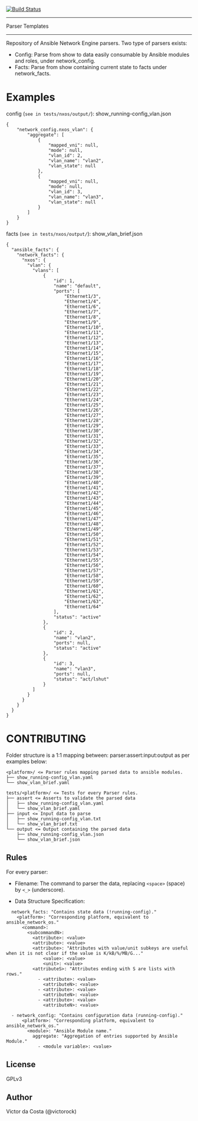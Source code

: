 [![Build Status](https://travis-ci.com/network-automation/parser_templates.svg?branch=master)](https://travis-ci.com/network-automation/parser_templates)

*****************
Parser Templates
*****************

Repository of Ansible Network Engine parsers.
Two type of parsers exists:
- Config: Parse from show <configuration> to data easily consumable by Ansible modules and roles, under network_config.
- Facts: Parse from show <command> containing current state to facts under network_facts.

Examples
=========

config (`see in tests/nxos/output/`): show_running-config_vlan.json
```
{
    "network_config.nxos_vlan": {
        "aggregate": [
            {
                "mapped_vni": null,
                "mode": null,
                "vlan_id": 2,
                "vlan_name": "vlan2",
                "vlan_state": null
            },
            {
                "mapped_vni": null,
                "mode": null,
                "vlan_id": 3,
                "vlan_name": "vlan3",
                "vlan_state": null
            }
        ]
    }
}
```

facts (`see in tests/nxos/output/`): show_vlan_brief.json
```
{
  "ansible_facts": {
    "network_facts": {
      "nxos": {
        "vlan": {
          "vlans": [
              {
                  "id": 1,
                  "name": "default",
                  "ports": [
                      "Ethernet1/3",
                      "Ethernet1/4",
                      "Ethernet1/6",
                      "Ethernet1/7",
                      "Ethernet1/8",
                      "Ethernet1/9",
                      "Ethernet1/10",
                      "Ethernet1/11",
                      "Ethernet1/12",
                      "Ethernet1/13",
                      "Ethernet1/14",
                      "Ethernet1/15",
                      "Ethernet1/16",
                      "Ethernet1/17",
                      "Ethernet1/18",
                      "Ethernet1/19",
                      "Ethernet1/20",
                      "Ethernet1/21",
                      "Ethernet1/22",
                      "Ethernet1/23",
                      "Ethernet1/24",
                      "Ethernet1/25",
                      "Ethernet1/26",
                      "Ethernet1/27",
                      "Ethernet1/28",
                      "Ethernet1/29",
                      "Ethernet1/30",
                      "Ethernet1/31",
                      "Ethernet1/32",
                      "Ethernet1/33",
                      "Ethernet1/34",
                      "Ethernet1/35",
                      "Ethernet1/36",
                      "Ethernet1/37",
                      "Ethernet1/38",
                      "Ethernet1/39",
                      "Ethernet1/40",
                      "Ethernet1/41",
                      "Ethernet1/42",
                      "Ethernet1/43",
                      "Ethernet1/44",
                      "Ethernet1/45",
                      "Ethernet1/46",
                      "Ethernet1/47",
                      "Ethernet1/48",
                      "Ethernet1/49",
                      "Ethernet1/50",
                      "Ethernet1/51",
                      "Ethernet1/52",
                      "Ethernet1/53",
                      "Ethernet1/54",
                      "Ethernet1/55",
                      "Ethernet1/56",
                      "Ethernet1/57",
                      "Ethernet1/58",
                      "Ethernet1/59",
                      "Ethernet1/60",
                      "Ethernet1/61",
                      "Ethernet1/62",
                      "Ethernet1/63",
                      "Ethernet1/64"
                  ],
                  "status": "active"
              },
              {
                  "id": 2,
                  "name": "vlan2",
                  "ports": null,
                  "status": "active"
              },
              {
                  "id": 3,
                  "name": "vlan3",
                  "ports": null,
                  "status": "act/lshut"
              }
          ]
        }
      }
    }
  }
}
```

CONTRIBUTING
=========

Folder structure is a 1:1 mapping between: parser:assert:input:output as per examples below:

```
<platform>/ <= Parser rules mapping parsed data to ansible modules.
├── show_running-config_vlan.yaml
└── show_vlan_brief.yaml

tests/<platform>/ <= Tests for every Parser rules.
├── assert <= Asserts to validate the parsed data
│   ├── show_running-config_vlan.yaml
│   └── show_vlan_brief.yaml
├── input <= Input data to parse
│   ├── show_running-config_vlan.txt
│   └── show_vlan_brief.txt
└── output <= Output containing the parsed data
    ├── show_running-config_vlan.json
    └── show_vlan_brief.json
```

Rules
------

For every parser:
- Filename: The command to parser the data, replacing `<space>` (space) by `<_>` (underscore).

- Data Structure Specification:
```
  network_facts: "Contains state data (!running-config)."
    <platform>: "Corresponding platform, equivalent to ansible_network_os."
      <command>:
        <subcommandN>:
          <attribute>: <value>
          <attribute>: <value>
          <attribute>: "Attributes with value/unit subkeys are useful when it is not clear if the value is K/kB/%/MB/G..."
              <value>: <value>
              <unit>: <value>
          <attributeS>: "Attributes ending with S are lists with rows."
            - <attribute>: <value>
              <attributeN>: <value>
            - <attribute>: <value>
              <attributeN>: <value>
            - <attribute>: <value>
              <attributeN>: <value>

  - network_config: "Contains configuration data (running-config)."
      <platform>: "Corresponding platform, equivalent to ansible_network_os."
        <module>: "Ansible Module name."
          aggregate: "Aggregation of entries supported by Ansible Module."
            - <module variable>: <value>
```

License
--------

GPLv3

Author
------

Victor da Costa (@victorock)
